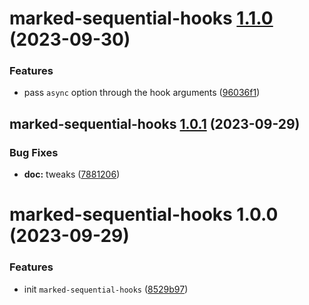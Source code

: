 # marked-sequential-hooks [1.1.0](https://github.com/bent10/marked-extensions/compare/marked-sequential-hooks@1.0.1...marked-sequential-hooks@1.1.0) (2023-09-30)


### Features

* pass `async` option through the hook arguments ([96036f1](https://github.com/bent10/marked-extensions/commit/96036f14815d52d8086d66e1b2d2a84389df82d3))

## marked-sequential-hooks [1.0.1](https://github.com/bent10/marked-extensions/compare/marked-sequential-hooks@1.0.0...marked-sequential-hooks@1.0.1) (2023-09-29)


### Bug Fixes

* **doc:** tweaks ([7881206](https://github.com/bent10/marked-extensions/commit/7881206998b2cb9ec6dfdcdb6c63eaa1662422fa))

# marked-sequential-hooks 1.0.0 (2023-09-29)


### Features

* init `marked-sequential-hooks` ([8529b97](https://github.com/bent10/marked-extensions/commit/8529b97493b9804a5e3cbab4d2f42738cb87ab73))

